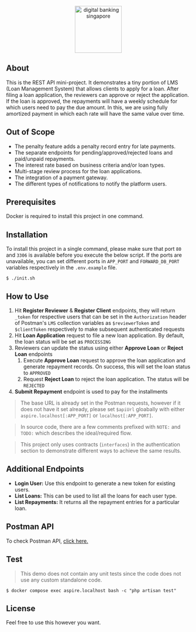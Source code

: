 <p align="center"><a href="https://aspireapp.com" target="_blank"><img src="https://global-uploads.webflow.com/5ed5b60be1889f546024ada0/5ed8a32c8e1f40c8d24bc32b_Aspire%20Logo%402x.png" width="128" alt="digital banking singapore" class="navbar-logo"></a></p>

## About

This is the REST API mini-project. It demonstrates a tiny portion of LMS (Loan Management System) that allows clients to apply for a loan. After filing a loan application, the reviewers can approve or reject the application. If the loan is approved, the repayments will have a weekly schedule for which users need to pay the due amount. In this, we are using fully amortized payment in which each rate will have the same value over time.

## Out of Scope

- The penalty feature adds a penalty record entry for late payments.
- The separate endpoints for pending/approved/rejected loans and paid/unpaid repayments.
- The interest rate based on business criteria and/or loan types.
- Multi-stage review process for the loan applications.
- The integration of a payment gateway.
- The different types of notifications to notify the platform users. 

## Prerequisites

Docker is required to install this project in one command.

## Installation

To install this project in a single command, please make sure that port `80` and `3306` is available before you execute the below script. If the ports are unavailable, you can set different ports in `APP_PORT` and `FORWARD_DB_PORT` variables respectively in the `.env.example` file.

```
$ ./init.sh
```

## How to Use

1. Hit **Register Reviewer** & **Register Client** endpoints, they will return `_token` for respective users that can be set in the `Authorization` header of Postman's `LMS` collection variables as `$reviewerToken` and `$clientToken` respectively to make subsequent authenticated requests
2. Hit **Loan Application** request to file a new loan application. By default, the loan status will be set as `PROCESSING`
3. Reviewers can update  the status using either **Approve Loan** or **Reject Loan** endpoints
   1. Execute **Approve Loan** request to approve the loan application and generate repayment records. On success, this will set the loan status to `APPROVED`
   2. Request **Reject Loan** to reject the loan application. The status will be `REJECTED`
4. **Submit Repayment** endpoint is used to pay for the installments

> The base URL is already set in the Postman requests, however if it does not have it set already, please set `$apiUrl` gloabally with either `aspire.localhost[:APP_PORT]` or `localhost[:APP_PORT]`.

> In source code, there are a few comments prefixed with `NOTE:` and `TODO:` which describes the ideal/required flow.

> This project only uses contracts (`interfaces`) in the authentication section to demonstrate different ways to achieve the same results.

## Additional Endpoints
- **Login User:** Use this endpoint to generate a new token for existing users.
- **List Loans:** This can be used to list all the loans for each user type.
- **List Repayments:** It returns all the repayment entries for a particular loan.

## Postman API

To check Postman API, [click here.](https://www.postman.com/lunar-equinox-790888/workspace/aspire-test/api/f1b9630d-b9b5-4205-a1ef-55de0fd382e8)

## Test

> This demo does not contain any unit tests since the code does not use any custom standalone code.

```
$ docker compose exec aspire.localhost bash -c "php artisan test"
```

## License

Feel free to use this however you want.
